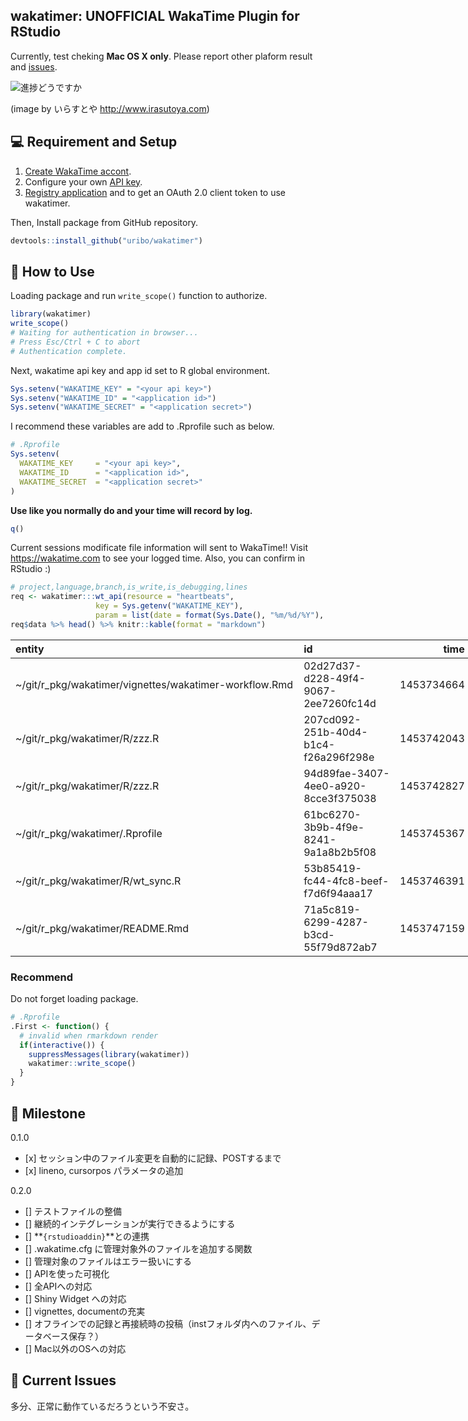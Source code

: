 <!-- README.md is generated from README.Rmd. Please edit that file -->
wakatimer: UNOFFICIAL WakaTime Plugin for RStudio
-------------------------------------------------

Currently, test cheking **Mac OS X only**. Please report other plaform result and [issues](https://github.com/uribo/wakatimer/issues/new).

![進捗どうですか](https://github.com/uribo/wakatimer/raw/108c5fb6f2e894fbccf025fb42fb0dbdd8033ca5/inst/shigotohajime_man_good.png)

(image by いらすとや <http://www.irasutoya.com>)

💻 Requirement and Setup
-----------------------

1.  [Create WakaTime accont](https://wakatime.com/signup).
2.  Configure your own [API key](https://wakatime.com/settings).
3.  [Registry application](https://wakatime.com/apps) and to get an OAuth 2.0 client token to use wakatimer.

Then, Install package from GitHub repository.

``` r
devtools::install_github("uribo/wakatimer")
```

🔰 How to Use
------------

Loading package and run `write_scope()` function to authorize.

``` r
library(wakatimer)
write_scope()
# Waiting for authentication in browser...
# Press Esc/Ctrl + C to abort
# Authentication complete.
```

Next, wakatime api key and app id set to R global environment.

``` r
Sys.setenv("WAKATIME_KEY" = "<your api key>")
Sys.setenv("WAKATIME_ID" = "<application id>")
Sys.setenv("WAKATIME_SECRET" = "<application secret>")
```

I recommend these variables are add to .Rprofile such as below.

``` r
# .Rprofile
Sys.setenv(
  WAKATIME_KEY     = "<your api key>",
  WAKATIME_ID      = "<application id>",
  WAKATIME_SECRET  = "<application secret>"
)
```

**Use like you normally do and your time will record by log.**

``` r
q()
```

Current sessions modificate file information will sent to WakaTime!! Visit <https://wakatime.com> to see your logged time. Also, you can confirm in RStudio :)

``` r
# project,language,branch,is_write,is_debugging,lines
req <- wakatimer:::wt_api(resource = "heartbeats", 
                   key = Sys.getenv("WAKATIME_KEY"), 
                   param = list(date = format(Sys.Date(), "%m/%d/%Y"), time = "time", "entity"))
req$data %>% head() %>% knitr::kable(format = "markdown")
```

<table style="width:156%;">
<colgroup>
<col width="77%" />
<col width="52%" />
<col width="16%" />
<col width="8%" />
</colgroup>
<thead>
<tr class="header">
<th align="left">entity</th>
<th align="left">id</th>
<th align="right">time</th>
<th align="left">type</th>
</tr>
</thead>
<tbody>
<tr class="odd">
<td align="left">~/git/r_pkg/wakatimer/vignettes/wakatimer-workflow.Rmd</td>
<td align="left">02d27d37-d228-49f4-9067-2ee7260fc14d</td>
<td align="right">1453734664</td>
<td align="left">file</td>
</tr>
<tr class="even">
<td align="left">~/git/r_pkg/wakatimer/R/zzz.R</td>
<td align="left">207cd092-251b-40d4-b1c4-f26a296f298e</td>
<td align="right">1453742043</td>
<td align="left">file</td>
</tr>
<tr class="odd">
<td align="left">~/git/r_pkg/wakatimer/R/zzz.R</td>
<td align="left">94d89fae-3407-4ee0-a920-8cce3f375038</td>
<td align="right">1453742827</td>
<td align="left">file</td>
</tr>
<tr class="even">
<td align="left">~/git/r_pkg/wakatimer/.Rprofile</td>
<td align="left">61bc6270-3b9b-4f9e-8241-9a1a8b2b5f08</td>
<td align="right">1453745367</td>
<td align="left">file</td>
</tr>
<tr class="odd">
<td align="left">~/git/r_pkg/wakatimer/R/wt_sync.R</td>
<td align="left">53b85419-fc44-4fc8-beef-f7d6f94aaa17</td>
<td align="right">1453746391</td>
<td align="left">file</td>
</tr>
<tr class="even">
<td align="left">~/git/r_pkg/wakatimer/README.Rmd</td>
<td align="left">71a5c819-6299-4287-b3cd-55f79d872ab7</td>
<td align="right">1453747159</td>
<td align="left">file</td>
</tr>
</tbody>
</table>

### Recommend

Do not forget loading package.

``` r
# .Rprofile
.First <- function() {
  # invalid when rmarkdown render
  if(interactive()) {
    suppressMessages(library(wakatimer))
    wakatimer::write_scope()
  }
}
```

🗿 Milestone
-----------

0.1.0

-   \[x\] セッション中のファイル変更を自動的に記録、POSTするまで
-   \[x\] lineno, cursorpos パラメータの追加

0.2.0

-   \[\] テストファイルの整備
-   \[\] 継続的インテグレーションが実行できるようにする
-   \[\] **`{rstudioaddin}`**との連携
-   \[\] .wakatime.cfg に管理対象外のファイルを追加する関数
-   \[\] 管理対象のファイルはエラー扱いにする
-   \[\] APIを使った可視化
-   \[\] 全APIへの対応
-   \[\] Shiny Widget への対応
-   \[\] vignettes, documentの充実
-   \[\] オフラインでの記録と再接続時の投稿（instフォルダ内へのファイル、データベース保存？）
-   \[\] Mac以外のOSへの対応

🚨 Current Issues
----------------

多分、正常に動作ているだろうという不安さ。
